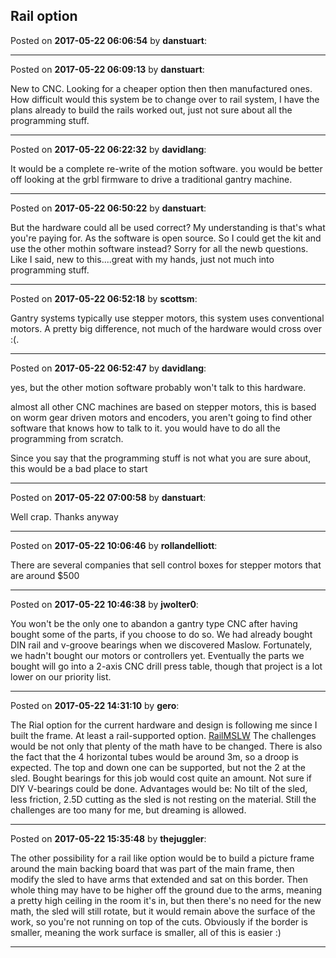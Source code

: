 ## Rail option
Posted on **2017-05-22 06:06:54** by **danstuart**:



---

Posted on **2017-05-22 06:09:13** by **danstuart**:

New to CNC. Looking for a cheaper option then then manufactured ones. How difficult would this system be to change over to rail system, I have the plans already to build the rails worked out, just not sure about all the programming stuff.

---

Posted on **2017-05-22 06:22:32** by **davidlang**:

It would be a complete re-write of the motion software. you would be better off looking at the grbl firmware to drive a traditional gantry machine.

---

Posted on **2017-05-22 06:50:22** by **danstuart**:

But the hardware could all be used correct? My understanding is that's what you're paying for. As the software is open source. So I could get the kit and use the other mothin software instead? Sorry for all the newb questions. Like I said, new to this....great with my hands, just not much into programming stuff.

---

Posted on **2017-05-22 06:52:18** by **scottsm**:

Gantry systems typically use stepper motors, this system uses conventional motors. A pretty big difference, not much of the hardware would cross over :(.

---

Posted on **2017-05-22 06:52:47** by **davidlang**:

yes, but the other motion software probably won't talk to this hardware.

almost all other CNC machines are based on stepper motors, this is based on worm gear driven motors and encoders, you aren't going to find other software that knows how to talk to it. you would have to do all the programming from scratch.

Since you say that the programming stuff is not what you are sure about, this would be a bad place to start

---

Posted on **2017-05-22 07:00:58** by **danstuart**:

Well crap. Thanks anyway

---

Posted on **2017-05-22 10:06:46** by **rollandelliott**:

There are several companies that sell control boxes for stepper motors that are around $500

---

Posted on **2017-05-22 10:46:38** by **jwolter0**:

You won't be the only one to abandon a gantry type CNC after having bought some of the parts, if you choose to do so.  We had already bought DIN rail and v-groove bearings when we discovered Maslow.  Fortunately, we hadn't bought our motors or controllers yet.  Eventually the parts we bought will go into a 2-axis CNC drill press table, though that project is a lot lower on our priority list.

---

Posted on **2017-05-22 14:31:10** by **gero**:

The Rial option for the current hardware and design is following me since I built the frame. At least a rail-supported option.  [RailMSLW](//muut.com/u/maslowcnc/s2/:maslowcnc:3NfZ:railmslw.jpg.jpg) 
The challenges would be not only that plenty of the math have to be changed. There is also the fact that the 4 horizontal tubes would be around 3m, so a droop is expected. The top and down one can be supported, but not the 2 at the sled. Bought bearings for this job would cost quite an amount. Not sure if DIY V-bearings could be done.
Advantages would be: No tilt of the sled, less friction, 2.5D cutting as the sled is not resting on the material. Still the challenges are too many for me, but dreaming is allowed.

---

Posted on **2017-05-22 15:35:48** by **thejuggler**:

The other possibility for a rail like option would be to build a picture frame around the main backing board that was part of the main frame, then modify the sled to have arms that extended and sat on this border.  Then whole thing may have to be higher off the ground due to the arms, meaning a pretty high ceiling in the room it's in, but then there's no need for the new math, the sled will still rotate, but it would remain above the surface of the work, so you're not running on top of the cuts.  Obviously if the border is smaller,  meaning the work surface is smaller, all of this is easier :)

---

